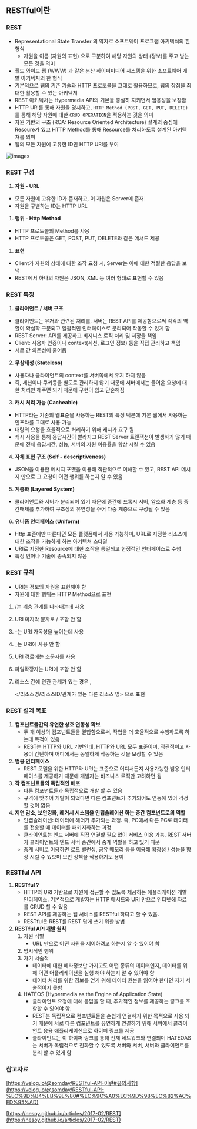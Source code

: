 ## RESTful이란

### REST


- Representational State Transfer 의 약자로 소프트웨어 프로그램 아키텍처의 한 형식
    - 자원을 이름 (자원의 표현) 으로 구분하여 해당 자원의 상태 (정보)를 주고 받는 모든 것을 의미
- 월드 와이드 웹 (WWW) 과 같은 분산 하이퍼미디어 시스템을 위한 소프트웨어 개발 아키텍처의 한 형식
- 기본적으로 웹의 기존 기술과 HTTP 프로토콜을 그대로 활용하므로, 웹의 장점을 최대한 활용할 수 있는 아키텍처
- REST 아키텍처는 Hypermedia API의 기본을 충실히 지키면서 범용성을 보장함
- HTTP URI를 통해 자원을 명시하고, `HTTP Method (POST, GET, PUT, DELETE)`를 통해 해당 자원에 대한 `CRUD OPERATION`을 적용하는 것을 의미
- 자원 기반의 구조 (ROA: Resource Oriented Architecture) 설계의 중심에 Resoure가 있고 HTTP Method를 통해 Resource를 처리하도록 설계된 아키텍쳐를 의미
- 웹의 모든 자원에 고유한 ID인 HTTP URI를 부여

![images](https://user-images.githubusercontent.com/78543382/216804548-fb889aba-cbdd-4237-8d63-19264ce0724d.png)
### REST 구성


1. **자원 - URL**
- 모든 자원에 고유한 ID가 존재하고, 이 자원은 Server에 존재
- 자원을 구별하는 ID는 HTTP URL
1. **행위 - Http Method**
- HTTP 프로토콜의 Method를 사용
- HTTP 프로토콜은 GET, POST, PUT, DELETE와 같은 메서드 제공
1. **표현** 
- Client가 자원의 상태에 대한 조작 요청 시, Server는 이에 대한 적절한 응답을 보냄
- REST에서 하나의 자원은 JSON, XML 등 여러 형태로 표현할 수 있음

### REST 특징


1. **클라이언트 / 서버 구조**
- 클라이언트는 유저와 관련된 처리를, 서버는 REST API를 제공함으로써 각각의 역할이 확실학 구분되고 일괄적인 인터페이스로 분리되어 작동할 수 있게 함
- REST Server: API를 제공하고 비지니스 로직 처리 및 저장을 책임
- Client: 사용자 인증이나 context(세션, 로그인 정보) 등을 직접 관리하고 책임
- 서로 간 의존성이 줄어듬

2. **무상태성 (Stateless)**
- 사용자나 클라이언트의 context를 서버쪽에서 유지 하지 않음
- 즉, 세션이나 쿠키등을 별도로 관리하지 않기 때문에 서버에서는 들어온 요청에 대한 처리만 해주면 되기 때문에 구현이 쉽고 단순해짐

3. **캐시 처리 가능 (Cacheable)**
- HTTP라는 기존의 웹표준을 사용하는 REST의 특징 덕분에 기본 웹에서 사용하는 인프라를 그대로 사용 가능
- 대량의 요청을 효율적으로 처리하기 위해 캐시가 요구 됨
- 캐시 사용을 통해 응답시간이 빨라지고 REST Server 트랜잭션이 발생하기 않기 때문에 전체 응답시간, 성능, 서버의 자원 이용률을 향상 시킬 수 있음

4. **자체 표현 구조 (Self - descriptiveness)**
- JSON을 이용한 메시지 포멧을 이용해 직관적으로 이해할 수 있고, REST API 메시지 만으로 그 요청이 어떤 행위를 하는지 알 수 있음

5. **계층화 (Layered System)**
- 클라이언트와 서버가 분리되어 있기 때문에 중간에 프록시 서버, 암호화 계층 등 중간매체를 추가하여 구조상의 유연성을 주어 다중 계층으로 구성될 수 있음

6. **유니폼 인터페이스 (Uniform)**
- Http 표준에만 따른다면 모든 플랫폼에서 사용 가능하며, URL로 지정한 리소스에 대한 조작을 가능하게 하는 아키텍쳐 스타일
- URI로 지정한 Resource에 대한 조작을 통일되고 한정적인 인터페이스로 수행
- 특정 언어나 기술에 종속되지 않음

### REST 규칙


- URI는 정보의 자원을 표현해야 함
- 자원에 대한 행위는 HTTP Method으로 표현
1. /는 계층 관계를 나타내는데 사용
2. URI 마지막 문자로 / 포함 안 함
3. -는 URI 가독성을 높이는데 사용
4. _는 URI에 사용 안 함
5. URI 경로에는 소문자를 사용
6. 파일확장자는 URI에 포함 안 함
7. 리소스 간에 연관 관계가 있는 경우 ,
    
    </리소스명/리소스ID/관계가 있는 다른 리소스 명> 으로 표현
    

### REST 설계 목표


1. **컴포넌트들간의 유연한 상호 연동성 확보**
    - 두 개 이상의 컴포넌트들을 결합함으로써, 작업을 더 효율적으로 수행하도록 하는데 목적이 있음
    - REST는 HTTP와 URL 기반인데, HTTP와 URL 모두 표준이며, 직관적이고 사용이 간단하며 어디에서는 동일하게 작동하는 것을 보장할 수 있음
2. **범용 인터페이스**
    - REST 모델을 위한 HTTP와 URI는 표준으로 어디서든지 사용가능한 범용 인터페이스를 제공하기 때문에 개발자는 비즈니스 로직만 고려하면 됨
3. **각 컴포넌트들의 독립적인 배포**
    - 다른 컴포넌트들과 독립적으로 개발 할 수 있음
    - 규격에 맞추어 개발이 되었다면 다른 컴포넌트가 추가되어도 연동에 있어 걱정할 것이 없음
4. **지연 감소, 보안강화, 레거시 시스템을 인캡슐레이션 하는 중간 컴포넌트로의 역할**
    - 인캡슐레이션: 데이터에 헤더가 추가되는 과정. 즉, PC에서 다른 PC로 데이터를 전송할 때 데이터를 패키지화하는 과정
    - 클라이언트는 엔드 서버에 직접 연결할 필요 없이 서비스 이용 가능. REST 서버가 클라이언트와 엔드 서버 중간에서 중계 역할을 하고 있기 때문
    - 중계 서버로 이용하면 로드 밸런싱, 공유 메모리 등을 이용해 확장성 / 성능을 향상 시킬 수 있으며 보안 정책을 적용하기도 용이

### RESTful API

1. **RESTful ?**
    - HTTP와 URI 기반으로 자원에 접근할 수 있도록 제공하는 애플리케이션 개발 인터페이스. 기본적으로 개발자는 HTTP 메서드와 URI 만으로 인터넷에 자료를 CRUD 할 수 있음
    - REST API를 제공하는 웹 서비스를 RESTful 하다고 할 수 있음.
    - RESTful은 REST를 REST 답게 쓰기 위한 방법
2. **RESTful API 개발 원칙**
    1. 자원 식별
        - URL 만으로 어떤 자원을 제어하려고 하는지 알 수 있어야 함
    2. 명시적인 행위
    3. 자기 서술적
        - 데이터에 대한 메타정보만 가지고도 어떤 종류의 데이터인지, 데이터를 위해 어떤 어플리케이션을 실행 해야 하는지 알 수 있어야 함
        - 데이터 처리를 위한 정보를 얻기 위해 데이터 원본을 읽어야 한다면 자기 서술적이지 못함
    4. HATEOS (Hypermedia as the Engine of Application State)
        - 클라이언트 요청에 대해 응답을 할 때, 추가적인 정보를 제공하는 링크를 포함할 수 있어야 함.
        - REST는 독립적으로 컴포넌트들을 손쉽게 연결하기 위한 목적으로 사용 되기 때문에 서로 다른 컴포넌트를 유연하게 연결하기 위해 서버에서 클라이언트 응용 애플리케이션으로 하이퍼 링크를 제공
        - 클라이언트는 이 하이퍼 링크를 통해 전체 네트워크와 연결되며 HATEOAS는 서버가 독립적으로 진화할 수 있도록 서버와 서버, 서버와 클라이언트를 분리 할 수 있게 함

### 참고자료


[https://velog.io/@somday/RESTful-API-이란#유의사항](https://velog.io/@somday/RESTful-API-%EC%9D%B4%EB%9E%80#%EC%9C%A0%EC%9D%98%EC%82%AC%ED%95%AD)

[https://nesoy.github.io/articles/2017-02/REST](https://nesoy.github.io/articles/2017-02/REST)